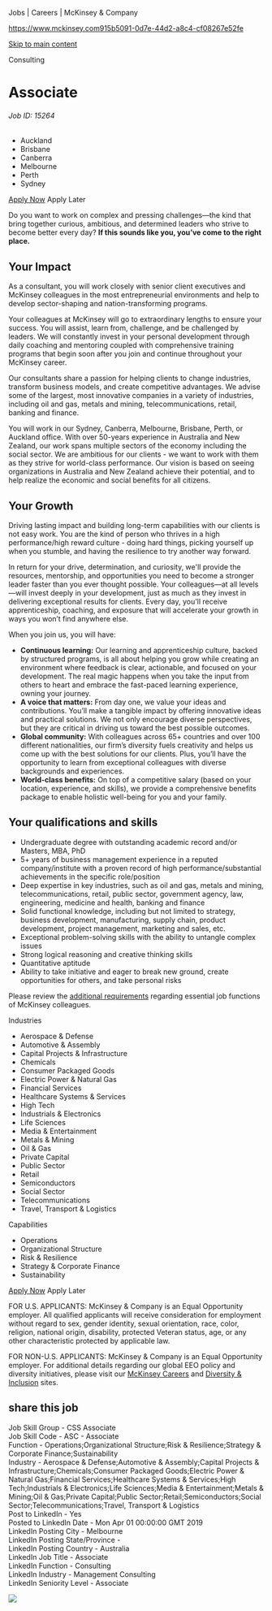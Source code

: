 <!-- Source: https://www.mckinsey.com/careers/search-jobs/jobs/associate-15264 -->

Jobs | Careers | McKinsey & Company

https://www.mckinsey.com915b5091-0d7e-44d2-a8c4-cf08267e52fe

[Skip to main content](https://www.mckinsey.com/careers/search-jobs/jobs/associate-15264#skipToMain)

Consulting

Associate
=========

###### Job ID: 15264

* Auckland
* Brisbane
* Canberra
* Melbourne
* Perth
* Sydney

[Apply Now](https://mckinsey.avature.net/careers/ApplicationMethods?folderId=15264)
Apply Later

Do you want to work on complex and pressing challenges—the kind that bring together curious, ambitious, and determined leaders who strive to become better every day? **If this sounds like you, you’ve come to the right place.**

Your Impact
-----------

As a consultant, you will work closely with senior client executives and McKinsey colleagues in the most entrepreneurial environments and help to develop sector-shaping and nation-transforming programs.

Your colleagues at McKinsey will go to extraordinary lengths to ensure your success. You will assist, learn from, challenge, and be challenged by leaders. We will constantly invest in your personal development through daily coaching and mentoring coupled with comprehensive training programs that begin soon after you join and continue throughout your McKinsey career.

Our consultants share a passion for helping clients to change industries, transform business models, and create competitive advantages. We advise some of the largest, most innovative companies in a variety of industries, including oil and gas, metals and mining, telecommunications, retail, banking and finance.

You will work in our Sydney, Canberra, Melbourne, Brisbane, Perth, or Auckland office. With over 50-years experience in Australia and New Zealand, our work spans multiple sectors of the economy including the social sector. We are ambitious for our clients - we want to work with them as they strive for world-class performance. Our vision is based on seeing organizations in Australia and New Zealand achieve their potential, and to help realize the economic and social benefits for all citizens.

Your Growth
-----------

Driving lasting impact and building long-term capabilities with our clients is not easy work. You are the kind of person who thrives in a high performance/high reward culture - doing hard things, picking yourself up when you stumble, and having the resilience to try another way forward.

In return for your drive, determination, and curiosity, we'll provide the resources, mentorship, and opportunities you need to become a stronger leader faster than you ever thought possible. Your colleagues—at all levels—will invest deeply in your development, just as much as they invest in delivering exceptional results for clients. Every day, you'll receive apprenticeship, coaching, and exposure that will accelerate your growth in ways you won’t find anywhere else.

When you join us, you will have:

* **Continuous learning:** Our learning and apprenticeship culture, backed by structured programs, is all about helping you grow while creating an environment where feedback is clear, actionable, and focused on your development. The real magic happens when you take the input from others to heart and embrace the fast-paced learning experience, owning your journey.
* **A voice that matters:** From day one, we value your ideas and contributions. You’ll make a tangible impact by offering innovative ideas and practical solutions. We not only encourage diverse perspectives, but they are critical in driving us toward the best possible outcomes.
* **Global community:** With colleagues across 65+ countries and over 100 different nationalities, our firm’s diversity fuels creativity and helps us come up with the best solutions for our clients. Plus, you’ll have the opportunity to learn from exceptional colleagues with diverse backgrounds and experiences.
* **World-class benefits:** On top of a competitive salary (based on your location, experience, and skills), we provide a comprehensive benefits package to enable holistic well-being for you and your family.

Your qualifications and skills
------------------------------

* Undergraduate degree with outstanding academic record and/or Masters, MBA, PhD
* 5+ years of business management experience in a reputed company/institute with a proven record of high performance/substantial achievements in the specific role/position
* Deep expertise in key industries, such as oil and gas, metals and mining, telecommunications, retail, public sector, government agency, law, engineering, medicine and health, banking and finance
* Solid functional knowledge, including but not limited to strategy, business development, manufacturing, supply chain, product development, project management, marketing and sales, etc.
* Exceptional problem-solving skills with the ability to untangle complex issues
* Strong logical reasoning and creative thinking skills
* Quantitative aptitude
* Ability to take initiative and eager to break new ground, create opportunities for others, and take personal risks

Please review the [additional requirements](https://www.mckinsey.com/careers/essential-functions-client-service) regarding essential job functions of McKinsey colleagues.

Industries

* Aerospace & Defense
* Automotive & Assembly
* Capital Projects & Infrastructure
* Chemicals
* Consumer Packaged Goods
* Electric Power & Natural Gas
* Financial Services
* Healthcare Systems & Services
* High Tech
* Industrials & Electronics
* Life Sciences
* Media & Entertainment
* Metals & Mining
* Oil & Gas
* Private Capital
* Public Sector
* Retail
* Semiconductors
* Social Sector
* Telecommunications
* Travel, Transport & Logistics

Capabilities

* Operations
* Organizational Structure
* Risk & Resilience
* Strategy & Corporate Finance
* Sustainability

[Apply Now](https://mckinsey.avature.net/careers/ApplicationMethods?folderId=15264)
Apply Later

FOR U.S. APPLICANTS: McKinsey & Company is an Equal Opportunity employer. All qualified applicants will receive consideration for employment without regard to sex, gender identity, sexual orientation, race, color, religion, national origin, disability, protected Veteran status, age, or any other characteristic protected by applicable law.

FOR NON-U.S. APPLICANTS: McKinsey & Company is an Equal Opportunity employer. For additional details
regarding our global EEO policy and diversity initiatives, please visit our
[McKinsey Careers](https://www.mckinsey.com/careers/home) and
[Diversity & Inclusion](https://www.mckinsey.com/about-us/diversity/overview) sites.

share this job
--------------

Job Skill Group - CSS Associate  
Job Skill Code - ASC - Associate  
Function - Operations;Organizational Structure;Risk & Resilience;Strategy & Corporate Finance;Sustainability  
Industry - Aerospace & Defense;Automotive & Assembly;Capital Projects & Infrastructure;Chemicals;Consumer Packaged Goods;Electric Power & Natural Gas;Financial Services;Healthcare Systems & Services;High Tech;Industrials & Electronics;Life Sciences;Media & Entertainment;Metals & Mining;Oil & Gas;Private Capital;Public Sector;Retail;Semiconductors;Social Sector;Telecommunications;Travel, Transport & Logistics  
Post to LinkedIn - Yes  
Posted to LinkedIn Date - Mon Apr 01 00:00:00 GMT 2019  
LinkedIn Posting City - Melbourne  
LinkedIn Posting State/Province -   
LinkedIn Posting Country - Australia  
LinkedIn Job Title - Associate  
LinkedIn Function - Consulting  
LinkedIn Industry - Management Consulting  
LinkedIn Seniority Level - Associate

![](https://www.mckinsey.com/akam/13/pixel_4c6f7ac0?a=dD02YmI3MjliMGQ4MzZlN2YyYjg0ZWQwNmRkM2JlYjdlOTkwYjM2MTJjJmpzPW9mZg==)